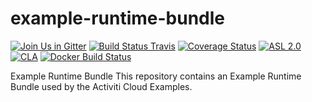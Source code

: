 # example-runtime-bundle
[![Join Us in Gitter](https://badges.gitter.im/Activiti/Activiti7.svg)](https://gitter.im/Activiti/Activiti7?utm_source=badge&utm_medium=badge&utm_campaign=pr-badge&utm_content=badge) [![Build Status Travis](https://travis-ci.org/Activiti/activiti-cloud-runtime-bundle.svg?branch=master)](https://travis-ci.org/Activiti/activiti-cloud-runtime-bundle) [![Coverage Status](http://img.shields.io/codecov/c/github/Activiti/activiti-cloud-runtime-bundle/master.svg?maxAge=86400)](https://codecov.io/gh/Activiti/activiti-cloud-runtime-bundle) [![ASL 2.0](https://img.shields.io/hexpm/l/plug.svg)](https://github.com/Activiti/activiti-cloud-runtime-bundle/blob/master/LICENSE.txt)  [![CLA](https://cla-assistant.io/readme/badge/Activiti/activiti-cloud-runtime-bundle)](https://cla-assistant.io/Activiti/activiti-cloud-audit)  [![Docker Build Status](https://img.shields.io/docker/build/activiti/activiti-cloud-runtime-bundle.svg)](https://hub.docker.com/r/activiti/activiti-cloud-runtime-bundle/)

Example Runtime Bundle
This repository contains an Example Runtime Bundle used by the Activiti Cloud Examples.

